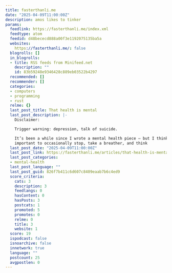 ```yaml
---
title: fasterthanli.me
date: "2025-04-09T11:00:00Z"
description: amos likes to tinker
params:
  feedlink: https://fasterthanli.me/index.xml
  feedtype: atom
  feedid: d48bececd888a00f3e1192075135ba5a
  websites:
    https://fasterthanli.me/: false
  blogrolls: []
  in_blogrolls:
  - title: RSS feeds from Minifeed.net
    description: ""
    id: 83b59248e9346428c889eb03522b4297
  recommended: []
  recommender: []
  categories:
  - computers
  - programming
  - rust
  relme: {}
  last_post_title: That health is mental
  last_post_description: |-
    Disclaimer:

    Trigger warning: depression, talk of suicide.

    It’s been a while since I wrote a mental health piece — but I think it’s
    important to occasionally stop, take a breather, and think
  last_post_date: "2025-04-09T11:00:00Z"
  last_post_link: https://fasterthanli.me/articles/that-health-is-mental
  last_post_categories:
  - mental-health
  last_post_language: ""
  last_post_guid: 826f7b411c6d607c8409eaab7b6c4ed9
  score_criteria:
    cats: 3
    description: 3
    feedlangs: 0
    hasContent: 0
    hasPosts: 3
    postcats: 1
    promoted: 5
    promotes: 0
    relme: 0
    title: 3
    website: 1
  score: 19
  ispodcast: false
  isnoarchive: false
  innetwork: true
  language: ""
  postcount: 25
  avgpostlen: 0
---
```

